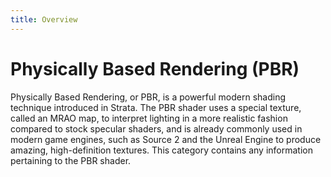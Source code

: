 ```yaml
---
title: Overview
---
```

# Physically Based Rendering (PBR)
Physically Based Rendering, or PBR, is a powerful modern shading technique introduced in Strata. The PBR shader uses a special texture, called an MRAO map, to interpret lighting in a more realistic fashion compared to stock specular shaders, and is already commonly used in modern game engines, such as Source 2 and the Unreal Engine to produce amazing, high-definition textures. This category contains any information pertaining to the PBR shader.
